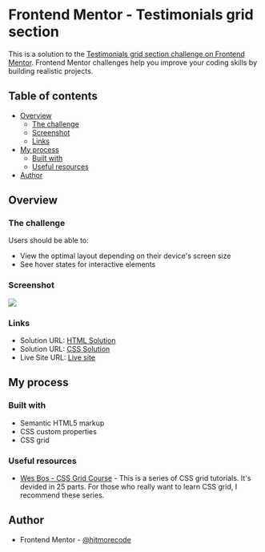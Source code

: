 # Frontend Mentor - Testimonials grid section

This is a solution to the [Testimonials grid section challenge on Frontend Mentor](https://www.frontendmentor.io/challenges/testimonials-grid-section-Nnw6J7Un7/hub). Frontend Mentor challenges help you improve your coding skills by building realistic projects. 

## Table of contents

- [Overview](#overview)
  - [The challenge](#the-challenge)
  - [Screenshot](#screenshot)
  - [Links](#links)
- [My process](#my-process)
  - [Built with](#built-with)
  - [Useful resources](#useful-resources)
- [Author](#author)


## Overview

### The challenge

Users should be able to:

- View the optimal layout depending on their device's screen size
- See hover states for interactive elements

### Screenshot

![](./screenshot/screenshot_02.jpg)


### Links

- Solution URL: [HTML Solution](https://github.com/hitmorecode/social_link_profile/blob/main/index.html)
- Solution URL: [CSS Solution](https://github.com/hitmorecode/social_link_profile/blob/main/css/style.css)
- Live Site URL: [Live site](https://hitmorecode.github.io/social_link_profile/)

## My process

### Built with

- Semantic HTML5 markup
- CSS custom properties
- CSS grid


### Useful resources

- [Wes Bos - CSS Grid Course](https://www.youtube.com/watch?v=T-slCsOrLcc) - This is a series of CSS grid tutorials. It's devided in 25 parts. For those who really want to learn CSS grid, I recommend these series.


## Author

- Frontend Mentor - [@hitmorecode](https://www.frontendmentor.io/profile/hitmorecode)
